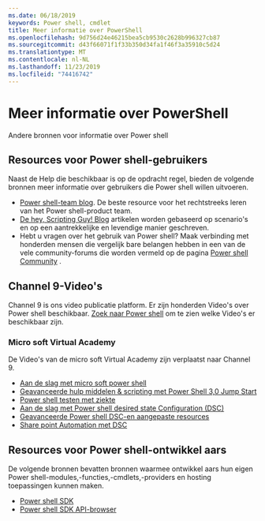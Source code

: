 ```yaml
---
ms.date: 06/18/2019
keywords: Power shell, cmdlet
title: Meer informatie over PowerShell
ms.openlocfilehash: 9d756d24e46215bea5cb9530c2628b996327cb87
ms.sourcegitcommit: d43f66071f1f33b350d34fa1f46f3a35910c5d24
ms.translationtype: MT
ms.contentlocale: nl-NL
ms.lasthandoff: 11/23/2019
ms.locfileid: "74416742"
---
```

# <a name="more-powershell-learning"></a>Meer informatie over PowerShell

Andere bronnen voor informatie over Power shell

## <a name="resources-for-powershell-users"></a>Resources voor Power shell-gebruikers

Naast de Help die beschikbaar is op de opdracht regel, bieden de volgende bronnen meer informatie over gebruikers die Power shell willen uitvoeren.

- [Power shell-team blog](https://devblogs.microsoft.com/powershell/). De beste resource voor het rechtstreeks leren van het Power shell-product team.
- [De hey, Scripting Guy! Blog](https://devblogs.microsoft.com/scripting/) artikelen worden gebaseerd op scenario's en op een aantrekkelijke en levendige manier geschreven.
- Hebt u vragen over het gebruik van Power shell? Maak verbinding met honderden mensen die vergelijk bare belangen hebben in een van de vele community-forums die worden vermeld op de pagina [Power shell Community](/powershell/#pivot=main&panel=community) .

## <a name="channel-9-videos"></a>Channel 9-Video's

Channel 9 is ons video publicatie platform. Er zijn honderden Video's over Power shell beschikbaar. [Zoek naar Power shell](https://channel9.msdn.com/Search?term=PowerShell&sortBy=top-rated) om te zien welke Video's er beschikbaar zijn.

### <a name="microsoft-virtual-academy"></a>Micro soft Virtual Academy

De Video's van de micro soft Virtual Academy zijn verplaatst naar Channel 9.

- [Aan de slag met micro soft power shell](https://channel9.msdn.com/Series/Getting-Started-with-Microsoft-PowerShell)
- [Geavanceerde hulp middelen & scripting met Power Shell 3,0 Jump Start](https://channel9.msdn.com/Series/Advanced-Tools-and-Scripting-with-PowerShell-3.0-Jump-Start)
- [Power shell testen met ziekte](https://channel9.msdn.com/Series/Testing-PowerShell-with-Pester)
- [Aan de slag met Power shell desired state Configuration (DSC)](https://channel9.msdn.com/Series/Getting-Started-with-PowerShell-DSC)
- [Geavanceerde Power shell DSC-en aangepaste resources](https://channel9.msdn.com/Series/Advanced-PowerShell-DSC-and-Custom-Resources)
- [Share point Automation met DSC](https://channel9.msdn.com/Series/SharePoint-Automation-with-DSC)

## <a name="resources-for-powershell-developers"></a>Resources voor Power shell-ontwikkel aars

De volgende bronnen bevatten bronnen waarmee ontwikkel aars hun eigen Power shell-modules,-functies,-cmdlets,-providers en hosting toepassingen kunnen maken.

- [Power shell SDK](/powershell/scripting/developer/windows-powershell)
- [Power shell SDK API-browser](/dotnet/api/system.management.automation)
